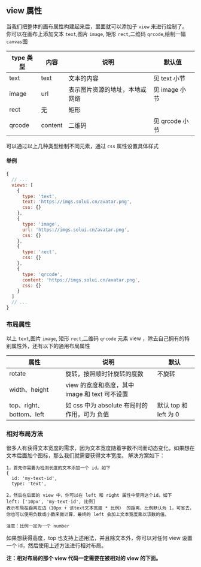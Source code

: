 ## view 属性

当我们把整体的画布属性构建起来后，里面就可以添加子 `view` 来进行绘制了。  
你可以在画布上添加文本 `text`,图片 `image`, 矩形 `rect`,二维码 `qrcode`,绘制一幅`canvas`图

| type 类型 | 内容    | 说明                           | 默认值         |
| --------- | ------- | ------------------------------ | -------------- |
| text      | text    | 文本的内容                     | 见 text 小节   |
| image     | url     | 表示图片资源的地址，本地或网络 | 见 image 小节  |
| rect      | 无      | 矩形                           |                |
| qrcode    | content | 二维码                         | 见 qrcode 小节 |

可以通过以上几种类型绘制不同元素，通过 `css` 属性设置具体样式

#### 举例

```javascript
{
  // ...
  views: [
    {
      type: 'text',
      text: 'https://imgs.solui.cn/avatar.png',
      css: {}
    },
    {
      type: 'image',
      url: 'https://imgs.solui.cn/avatar.png',
      css: {}
    },
    {
      type: 'rect',
      css: {}
    },
    {
      type: 'qrcode',
      content: 'https://imgs.solui.cn/avatar.png',
      css: {}
    }
  ]
  // ...
}
```

### 布局属性

以上 `text`,图片 `image`, 矩形 `rect`,二维码 `qrcode` 元素 view ，除去自己拥有的特别属性外，还有以下的通用布局属性

| 属性                     | 说明                                           | 默认                  |
| ------------------------ | ---------------------------------------------- | --------------------- |
| rotate                   | 旋转，按照顺时针旋转的度数                     | 不旋转                |
| width、height            | view 的宽度和高度，其中 image 和 text 可不设置 |                       |
| top、right、bottom、left | 如 css 中为 absolute 布局时的作用，可为 负值   | 默认 top 和 left 为 0 |

### 相对布局方法

很多人有获得文本宽度的需求，因为文本宽度随着字数不同而动态变化，如果想在文本后面加个图标，那么我们就需要获得文本宽度。 解决方案如下：

```
1，首先你需要为检测长度的文本添加一个 id。如下
{
  id: 'my-text-id',
  type: 'text',

2，然后在后面的 view 中，你可以在 left 和 right 属性中使用这个id。如下
left: ['10px', 'my-text-id', 比例]
表示布局在距离左边（10px + 该text文本宽度 * 比例） 的距离，比例默认为 1，可省去，你也可以使用负数或小数来做计算，最终的 left 会加上文本宽度乘以该数的值。

注意：比例一定为一个 number
```

如果想获得高度，top 也支持上述用法，并且除文本外，你可以对任何 view 设置一个 id，然后使用上述方法进行相对布局。

**注：相对布局的那个 view 代码一定需要在被相对的 view 的下面。**
